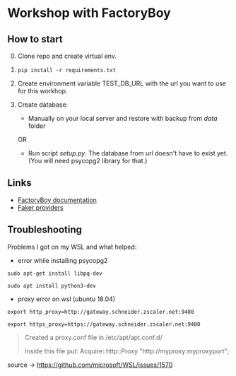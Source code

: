 # Workshop with FactoryBoy

## How to start
0. Clone repo and create virtual env.
1. ```pip install -r requirements.txt```
2. Create environment variable TEST_DB_URL with the url you want to use for this workhop.
3. Create database:
    * Manually on your local server and restore with backup from _data_ folder
    
    OR
    * Run script _setup.py_. The database from url doesn't have to exist yet. (You will need psycopg2 library for that.)


## Links
- [FactoryBoy documentation](https://factoryboy.readthedocs.io/en/stable/introduction.html)
- [Faker providers](https://faker.readthedocs.io/en/master/providers.html)


## Troubleshooting
Problems I got on my WSL and what helped:
* error while installing psycopg2 

```sudo apt-get install libpq-dev```

```sudo apt install python3-dev```

* proxy error on wsl (ubuntu 18.04)

```export http_proxy=http://gateway.schneider.zscaler.net:9480```

```export https_proxy=https://gateway.schneider.zscaler.net:9480```
> Created a proxy.conf file in /etc/apt/apt.conf.d/
> 
>Inside this file put: Acquire::http::Proxy "http://myproxy:myproxyport";

source -> https://github.com/microsoft/WSL/issues/1570
